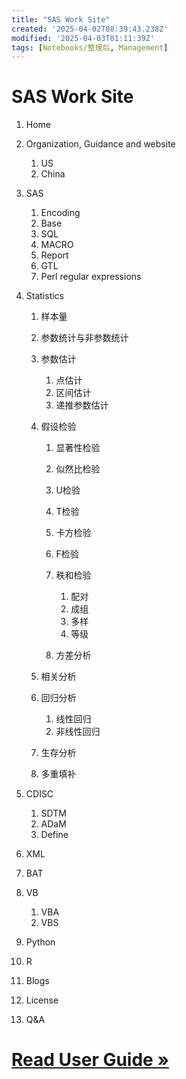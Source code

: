 ```yaml
---
title: "SAS Work Site"
created: '2025-04-02T08:39:43.238Z'
modified: '2025-04-03T01:11:39Z'
tags: [Notebooks/整理后, Management]
---
```


# SAS Work Site

1. Home
2. Organization, Guidance and website

    1. US
    2. China

3. SAS

    1. Encoding
    2. Base
    3. SQL
    4. MACRO
    5. Report
    6. GTL
    7. Perl regular expressions

4. Statistics

    1. 样本量
    2. 参数统计与非参数统计
    3. 参数估计

        1. 点估计
        2. 区间估计
        3. 递推参数估计

    4. 假设检验

        1. 显著性检验
        2. 似然比检验
        3. U检验
        4. T检验
        5. 卡方检验
        6. F检验
        7. 秩和检验

            1. 配对
            2. 成组
            3. 多样
            4. 等级

        8. 方差分析

    5. 相关分析
    6. 回归分析

        1. 线性回归
        2. 非线性回归

    7. 生存分析
    8. 多重填补

5. CDISC

    1. SDTM
    2. ADaM
    3. Define

6. XML
7. BAT
8. VB

    1. VBA
    2. VBS

9. Python
10. R
11. Blogs
12. License
13. Q&A

# [Read User Guide »](/books/gitsite-guide/index.html)